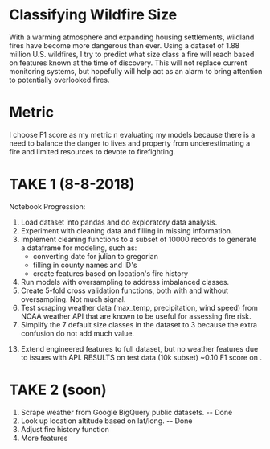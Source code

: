 # Classifying Wildfire Size

With a warming atmosphere and expanding housing settlements, wildland fires have become more dangerous than ever. Using a dataset of 1.88 million U.S. wildfires, I try to predict what size class a fire will reach based on features known at the time of discovery. This will not replace current monitoring systems, but hopefully will help act as an alarm to bring attention to potentially overlooked fires. 

# Metric 
I choose F1 score as my metric n evaluating my models because there is a need to balance the danger to lives and property from underestimating a fire and limited resources to devote to firefighting.

# TAKE 1 (8-8-2018)
Notebook Progression:
1. Load dataset into pandas and do exploratory data analysis. 
2. Experiment with cleaning data and filling in missing information.
3. Implement cleaning functions to a subset of 10000 records to generate a dataframe for modeling, such as:
    - converting date for julian to gregorian
    - filling in county names and ID's
    - create features based on location's fire history
4. Run models with oversampling to address imbalanced classes.
5. Create 5-fold cross validation functions, both with and without oversampling. Not much signal.
6. Test scraping weather data (max_temp, precipitation, wind speed) from NOAA weather API that are known to be useful for assessing fire risk.
7. Simplify the 7 default size classes in the dataset to 3 because the extra confusion do not add much value.
<!-- 8. Run models with only 3 classes.
9. Scale up weather scraping to the 10k subset and incorporated stratified k-fold in cross validation.
10. Test model on another random 10k subset from. UNREASONABLE SCORING METHOD.
11. Test model on 10k subset randomly sampled from 500000 most recent fires. UNREASONABLE TESTING. 
12. Pivot to do more feature mining on G dataset-->
13. Extend engineered features to full dataset, but no weather features due to issues with API.
RESULTS on test data (10k subset) ~0.10 F1 score on . 

# TAKE 2 (soon)
1. Scrape weather from Google BigQuery public datasets. -- Done
2. Look up location altitude based on lat/long. -- Done 
3. Adjust fire history function
4. More features
<!-- 5. Redo EDA -->


